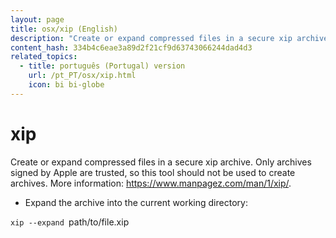 ```yaml
---
layout: page
title: osx/xip (English)
description: "Create or expand compressed files in a secure xip archive."
content_hash: 334b4c6eae3a89d2f21cf9d63743066244dad4d3
related_topics:
  - title: português (Portugal) version
    url: /pt_PT/osx/xip.html
    icon: bi bi-globe
---
```

# xip

Create or expand compressed files in a secure xip archive.
Only archives signed by Apple are trusted, so this tool should not be used to create archives.
More information: <https://www.manpagez.com/man/1/xip/>.

- Expand the archive into the current working directory:

`xip --expand `<span class="tldr-var badge badge-pill bg-dark-lm bg-white-dm text-white-lm text-dark-dm font-weight-bold">path/to/file.xip</span>
